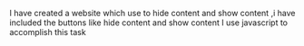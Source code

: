 I have created a website which use to hide content and show content ,i have included the buttons like hide content and show content I use javascript to accomplish this task
